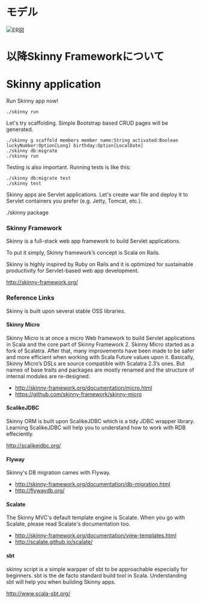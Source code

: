 # モデル

![ER図](https://cacoo.com/api/v1/diagrams/CGjrPAJsJjQ8zJ1z-A949F.png?apiKey=02FVVFu79XkvdJuNI6cL)


# 以降Skinny Frameworkについて

# Skinny application

Run Skinny app now!

    ./skinny run

Let's try scaffolding. Simple Bootstrap based CRUD pages will be generated.

    ./skinny g scaffold members member name:String activated:Boolean luckyNumber:Option[Long] birthday:Option[LocalDate]
    ./skinny db:migrate
    ./skinny run

Testing is also important. Running tests is like this:

    ./skinny db:migrate test
    ./skinny test

Skinny apps are Servlet applications. Let's create war file and deploy it to Servlet containers you prefer (e.g. Jetty, Tomcat, etc.).

   ./skinny package

### Skinny Framework

Skinny is a full-stack web app framework to build Servlet applications.

To put it simply, Skinny framework’s concept is Scala on Rails.

Skinny is highly inspired by Ruby on Rails and it is optimized for sustainable productivity for Servlet-based web app development.

http://skinny-framework.org/

### Reference Links

Skinny is built upon several stable OSS libraries.

#### Skinny Micro

Skinny Micro is at once a micro Web framework to build Servlet applications in Scala and the core part of Skinny Framework 2.
Skinny Micro started as a fork of Scalatra. After that, many improvements have been made to be safer and more efficient when working with Scala Future values upon it.
Basically, Skinny Micro’s DSLs are source compatible with Scalatra 2.3’s ones. But names of base traits and packages are mostly renamed and the structure of internal modules are re-designed.

- http://skinny-framework.org/documentation/micro.html
- https://github.com/skinny-framework/skinny-micro

#### ScalikeJDBC

Skinny ORM is built upon ScalikeJDBC which is a tidy JDBC wrapper library.
Learning ScalikeJDBC will help you to understand how to work with RDB effeciently.

http://scalikejdbc.org/

#### Flyway

Skinny's DB migration cames with Flyway.

- http://skinny-framework.org/documentation/db-migration.html
- http://flywaydb.org/

#### Scalate

The Skinny MVC's default template engine is Scalate.
When you go with Scalate, please read Scalate's documentation too.

- http://skinny-framework.org/documentation/view-templates.html
- http://scalate.github.io/scalate/

#### sbt

skinny script is a simple warpper of sbt to be approachable especially for beginners.
sbt is the de facto standard build tool in Scala. Understanding sbt will help you when building Skinny apps.

http://www.scala-sbt.org/


